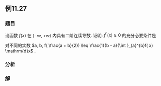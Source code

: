 ## 例11.27
### 题目
设函数 $f( x)$ 在 $( {-\infty , + \infty })$ 内具有二阶连续导数. 证明: ${f}^{\prime \prime }( x) \geq 0$ 的充分必要条件是

对不同的实数 $a, b, f( \frac{a + b}{2}) \leq \frac{1}{b - a}{\int }_{a}^{b}f( x) \mathrm{d}x$ .
### 分析

### 解